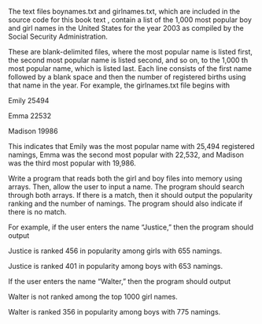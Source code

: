 The text files boynames.txt and girlnames.txt, which are included in the source code for this book text , contain a list of the 1,000 most popular boy and girl names in the United States for the year 2003 as compiled by the Social Security Administration.

These are blank-delimited files, where the most popular name is listed first, the second most popular name is listed second, and so on, to the 1,000 th most popular name, which is listed last. Each line consists of the first name followed by a blank space and then the number of registered births using that name in the year. For example, the girlnames.txt file begins with

Emily 25494

Emma 22532

Madison 19986

This indicates that Emily was the most popular name with 25,494 registered namings, Emma was the second most popular with 22,532, and Madison was the third most popular with 19,986.

Write a program that reads both the girl and boy files into memory using arrays.
Then, allow the user to input a name. The program should search through both arrays. If there is a match, then it should output the popularity ranking and the number of namings. The program should also indicate if there is no match.

For example, if the user enters the name “Justice,” then the program should output

Justice is ranked 456 in popularity among girls with 655 namings.

Justice is ranked 401 in popularity among boys with 653 namings.

If the user enters the name “Walter,” then the program should output

Walter is not ranked among the top 1000 girl names.

Walter is ranked 356 in popularity among boys with 775 namings.
